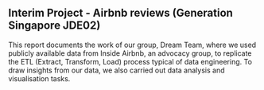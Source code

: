 ## Interim Project - Airbnb reviews (Generation Singapore JDE02)

This report documents the work of our group, Dream Team, where we used publicly available
data from Inside Airbnb, an advocacy group, to replicate the ETL (Extract, Transform, Load)
process typical of data engineering. To draw insights from our data, we also carried out data
analysis and visualisation tasks.
